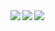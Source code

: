 <a href="https://github.com/anuraghazra/github-readme-stats">
  <img align="left" src="https://github-readme-stats.vercel.app/api?username=NenfuAT&count_private=true&show_icons=true" />
</a>
<a href="https://github.com/anuraghazra/github-readme-stats">
  <img align="left" src="https://github-readme-stats.vercel.app/api/top-langs/?username=kanakanho&layout=compact&hide=SWIG,TeX,Makefile,jupyter%20notebook,c%23,ShaderLab,HLSL" />
</a>

<a href="https://github.com/ryo-ma/github-profile-trophy">
  <img src="https://github-profile-trophy.vercel.app/?username=NenfuAT">
</a>
